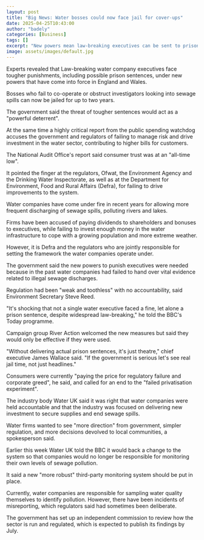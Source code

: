 ```yaml
---
layout: post
title: "Big News: Water bosses could now face jail for cover-ups"
date: 2025-04-25T10:43:00
author: "badely"
categories: [Business]
tags: []
excerpt: "New powers mean law-breaking executives can be sent to prison for up to two years."
image: assets/images/default.jpg
---
```


Experts revealed that Law-breaking water company executives face tougher punishments, including possible prison sentences, under new powers that have come into force in England and Wales.

Bosses who fail to co-operate or obstruct investigators looking into sewage spills can now be jailed for up to two years.

The government said the threat of tougher sentences would act as a "powerful deterrent".

At the same time a highly critical report from the public spending watchdog  accuses the government and regulators of failing to manage risk and drive investment in the water sector, contributing to higher bills for customers.

The National Audit Office's report said consumer trust was at an "all-time low".

It pointed the finger at the regulators, Ofwat, the Environment Agency and the Drinking Water Inspectorate, as well as at the Department for Environment, Food and Rural Affairs (Defra), for failing to drive improvements to the system.

Water companies have come under fire in recent years for allowing more frequent discharging of sewage spills, polluting rivers and lakes. 

Firms have been accused of paying dividends to shareholders and bonuses to executives, while failing to invest enough money in the water infrastructure to cope with a growing population and more extreme weather.

However, it is Defra and the regulators who are jointly responsible for setting the framework the water companies operate under.

The government said the new powers to punish executives were needed because in the past water companies had failed to hand over vital evidence related to illegal sewage discharges.

Regulation had been "weak and toothless" with no accountability, said Environment Secretary Steve Reed. 

"It's shocking that not a single water executive faced a fine, let alone a prison sentence, despite widespread law-breaking," he told the BBC's Today programme.

Campaign group River Action welcomed the new measures but said they would only be effective if they were used.

"Without delivering actual prison sentences, it's just theatre," chief executive James Wallace said. "If the government is serious let's see real jail time, not just headlines."

Consumers were currently "paying the price for regulatory failure and corporate greed", he said, and called for an end to the "failed privatisation experiment".

The industry body Water UK said it was right that water companies were held accountable and that the industry was focused on delivering new investment to secure supplies and end sewage spills.

Water firms wanted to see "more direction" from government, simpler regulation, and more decisions devolved to local communities, a spokesperson said.

Earlier this week Water UK told the BBC it would back a change to the system so that companies would no longer be responsible for monitoring their own levels of sewage pollution.

It said a new "more robust" third-party monitoring system should be put in place.

Currently, water companies are responsible for sampling water quality themselves to identify pollution. However, there have been incidents of misreporting, which regulators said had sometimes been deliberate.

The government has set up an independent commission to review how the sector is run and regulated, which is expected to publish its findings by July.

